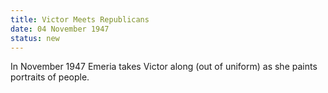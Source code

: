 ```yaml
---
title: Victor Meets Republicans
date: 04 November 1947 
status: new
---
```


In November 1947 Emeria takes Victor along (out of uniform) as she
paints portraits of people.

